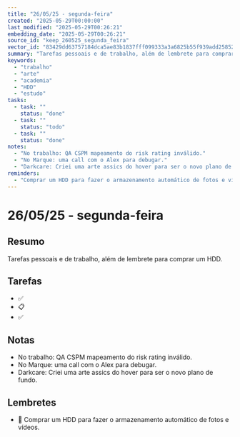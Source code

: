 ```yaml
---
title: "26/05/25 - segunda-feira"
created: "2025-05-29T00:00:00"
last_modified: "2025-05-29T00:26:21"
embedding_date: "2025-05-29T00:26:21"
source_id: "keep_260525_segunda_feira"
vector_id: "83429dd63757184dca5ae83b1837fff099333a3a6825b55f939add2585255b6a"
summary: "Tarefas pessoais e de trabalho, além de lembrete para comprar um HDD."
keywords:
  - "trabalho"
  - "arte"
  - "academia"
  - "HDD"
  - "estudo"
tasks:
  - task: ""
    status: "done"
  - task: ""
    status: "todo"
  - task: ""
    status: "done"
notes:
  - "No trabalho: QA CSPM mapeamento do risk rating inválido."
  - "No Marque: uma call com o Alex para debugar."
  - "Darkcare: Criei uma arte assics do hover para ser o novo plano de fundo."
reminders:
  - "Comprar um HDD para fazer o armazenamento automático de fotos e vídeos."
---
```


# 26/05/25 - segunda-feira

## Resumo
Tarefas pessoais e de trabalho, além de lembrete para comprar um HDD.

## Tarefas

- ✅ 
- 📋 
- ✅ 

## Notas

- No trabalho: QA CSPM mapeamento do risk rating inválido.
- No Marque: uma call com o Alex para debugar.
- Darkcare: Criei uma arte assics do hover para ser o novo plano de fundo.

## Lembretes

- 🔔 Comprar um HDD para fazer o armazenamento automático de fotos e vídeos.
